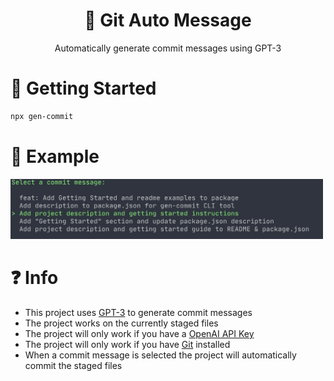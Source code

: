 <h1 align="center">
  🤖 Git Auto Message
</h1>

<p align="center">
  Automatically generate commit messages using GPT-3
</p>

# 🚀 Getting Started

```bash
npx gen-commit
```

# 📖 Example

<img src="https://raw.githubusercontent.com/Eroxl/Gen-Commit/main/images/Example%20Screenshot.png" alt="Example" width="500 "/>

# ❓ Info

* This project uses [GPT-3](https://openai.com/blog/openai-api/) to generate commit messages
* The project works on the currently staged files
* The project will only work if you have a [OpenAI API Key](https://beta.openai.com/docs/developer-quickstart/api-key)
* The project will only work if you have [Git](https://git-scm.com/) installed
* When a commit message is selected the project will automatically commit the staged files
